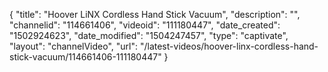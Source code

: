 {
    "title": "Hoover LiNX Cordless Hand Stick Vacuum",
    "description": "",
    "channelid": "114661406",
    "videoid": "111180447",
    "date_created": "1502924623",
    "date_modified": "1504247457",
    "type": "captivate",
    "layout": "channelVideo",
    "url": "\/latest-videos\/hoover-linx-cordless-hand-stick-vacuum\/114661406-111180447"
}